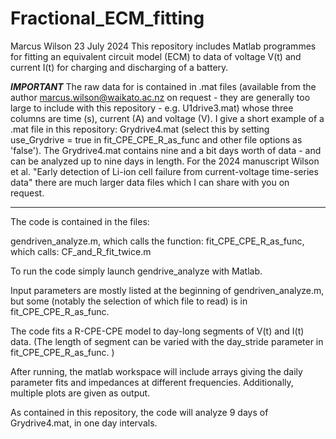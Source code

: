 # Fractional_ECM_fitting

Marcus Wilson 
23 July 2024
This repository includes Matlab programmes for fitting an equivalent circuit model (ECM) to data of voltage V(t) and current I(t) for charging and discharging of a battery. 

***IMPORTANT***
The raw data for is contained in .mat files (available from the author marcus.wilson@waikato.ac.nz on request - they are generally too large to include with this repository - e.g. U1drive3.mat) whose three columns are time (s), current (A) and voltage (V). 
I give a short example of a .mat file in this repository: Grydrive4.mat (select this by setting use_Grydrive = true in fit_CPE_CPE_R_as_func and other file options as 'false'). The Grydrive4.mat contains nine and a bit days worth of data - and can be analyzed up to nine days in length.
For the 2024 manuscript Wilson et al. "Early detection of Li-ion cell failure from current-voltage time-series data" there are much larger data files which
I can share with you on request.
****************

The code is contained in the files:

gendriven_analyze.m,      which calls the function:
fit_CPE_CPE_R_as_func,    which calls:
CF_and_R_fit_twice.m

To run the code simply launch gendrive_analyze with Matlab. 

Input parameters are mostly listed at the beginning of gendriven_analyze.m, but some (notably the selection of which file to read) is
in fit_CPE_CPE_R_as_func.

The code fits a R-CPE-CPE model to day-long segments of V(t) and I(t) data. 
(The length of segment can be varied with the day_stride parameter in fit_CPE_CPE_R_as_func. )

After running, the matlab workspace will include arrays giving the daily parameter fits and impedances at different frequencies. 
Additionally, multiple plots are given as output. 

As contained in this repository, the code will analyze 9 days of Grydrive4.mat, in one day intervals. 
